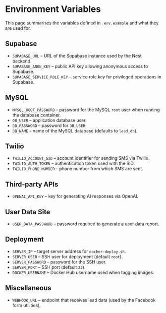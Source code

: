 # Environment Variables

This page summarises the variables defined in `.env.example` and what they are used for.

## Supabase
- `SUPABASE_URL` – URL of the Supabase instance used by the Nest backend.
- `SUPABASE_ANON_KEY` – public API key allowing anonymous access to Supabase.
- `SUPABASE_SERVICE_ROLE_KEY` – service role key for privileged operations in Supabase.

## MySQL
- `MYSQL_ROOT_PASSWORD` – password for the MySQL `root` user when running the database container.
- `DB_USER` – application database user.
- `DB_PASSWORD` – password for `DB_USER`.
- `DB_NAME` – name of the MySQL database (defaults to `lead_db`).

## Twilio
- `TWILIO_ACCOUNT_SID` – account identifier for sending SMS via Twilio.
- `TWILIO_AUTH_TOKEN` – authentication token used with the SID.
- `TWILIO_PHONE_NUMBER` – phone number from which SMS are sent.

## Third‑party APIs
- `OPENAI_API_KEY` – key for generating AI responses via OpenAI.

## User Data Site
- `USER_DATA_PASSWORD` – password required to generate a user data report.

## Deployment
- `SERVER_IP` – target server address for `docker-deploy.sh`.
- `SERVER_USER` – SSH user for deployment (default `root`).
- `SERVER_PASSWORD` – password for the SSH user.
- `SERVER_PORT` – SSH port (default `22`).
- `DOCKER_USERNAME` – Docker Hub username used when tagging images.

## Miscellaneous
- `WEBHOOK_URL` – endpoint that receives lead data (used by the Facebook form utilities).
